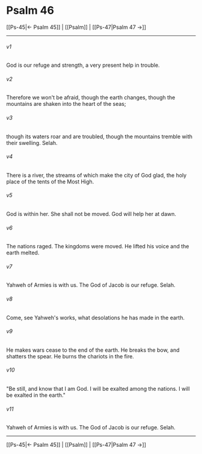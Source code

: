 # Psalm 46

[[Ps-45|← Psalm 45]] | [[Psalm]] | [[Ps-47|Psalm 47 →]]
***



###### v1 
God is our refuge and strength, a very present help in trouble. 

###### v2 
Therefore we won't be afraid, though the earth changes, though the mountains are shaken into the heart of the seas; 

###### v3 
though its waters roar and are troubled, though the mountains tremble with their swelling. Selah. 

###### v4 
There is a river, the streams of which make the city of God glad, the holy place of the tents of the Most High. 

###### v5 
God is within her. She shall not be moved. God will help her at dawn. 

###### v6 
The nations raged. The kingdoms were moved. He lifted his voice and the earth melted. 

###### v7 
Yahweh of Armies is with us. The God of Jacob is our refuge. Selah. 

###### v8 
Come, see Yahweh's works, what desolations he has made in the earth. 

###### v9 
He makes wars cease to the end of the earth. He breaks the bow, and shatters the spear. He burns the chariots in the fire. 

###### v10 
"Be still, and know that I am God. I will be exalted among the nations. I will be exalted in the earth." 

###### v11 
Yahweh of Armies is with us. The God of Jacob is our refuge. Selah.

***
[[Ps-45|← Psalm 45]] | [[Psalm]] | [[Ps-47|Psalm 47 →]]

